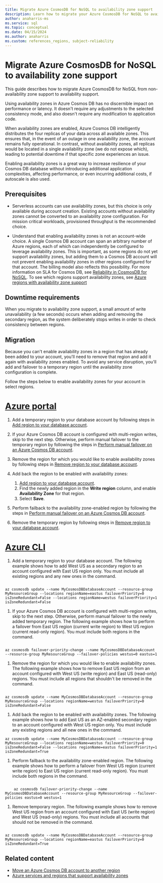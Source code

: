 ```yaml
---
title: Migrate Azure CosmosDB for NoSQL to availability zone support 
description: Learn how to migrate your Azure CosmosDB for NoSQL to availability zone support.
author: anaharris-ms
ms.service: sql
ms.topic: conceptual
ms.date: 04/15/2024
ms.author: anaharris 
ms.custom: references_regions, subject-reliability
---
```


# Migrate Azure CosmosDB for NoSQL to availability zone support
 
This guide describes how to migrate Azure CosmosDB for NoSQL from non-availability zone support to availability support.

Using availability zones in Azure Cosmos DB has no discernible impact on performance or latency. It doesn't require any adjustments to the selected consistency mode, and also doesn't require any modification to application code.

When availability zones are enabled, Azure Cosmos DB intelligently distributes the four replicas of your data across all available zones. This ensures that, in the event of an outage in one availability zone, the account remains fully operational. In contrast, without availability zones, all replicas would be located in a single availability zone (we do not expose which), leading to potential downtime if that specific zone experiences an issue.

Enabling availability zones is a great way to increase resilience of your Cosmos DB database without introducing additional application complexities, affecting performance, or even incurring additional costs, if autoscale is also used.


## Prerequisites

- Serverless accounts can use availability zones, but this choice is only available during account creation. Existing accounts without availability zones cannot be converted to an availability zone configuration. For mission critical workloads, provisioned throughput is the recommended choice.
 
- Understand that enabling availability zones is not an account-wide choice. A single Cosmos DB account can span an arbitrary number of Azure regions, each of which can independently be configured to leverage availability zones. This is important, as some regions do not yet support availability zones, but adding them to a Cosmos DB account will not prevent enabling availability zones in other regions configured for that account. The billing model also reflects this possibility. For more information on SLA for Cosmos DB, see [Reliability in CosmosDB for NoSQL](./reliability-cosmos-nosql.md#sla-improvements). To see which regions support availability zones, see [Azure regions with availability zone support](./availability-zones-service-support.md#azure-regions-with-availability-zone-support)

## Downtime requirements

When you migrate to availability zone support, a small amount of write unavailability (a few seconds) occurs when adding and removing the secondary region, as the system deliberately stops writes in order to check consistency between regions.

## Migration

Because you can't enable availability zones in a region that has already been added to your account, you'll need to remove that region and add it again with availability zones enabled. To avoid any service disruption, you'll add and failover to a temporary region until the availability zone configuration is complete.

Follow the steps below to enable availability zones for your account in select regions.


# [Azure portal](#tab/portal)

1. Add a temporary region to your database account by following steps in [Add region to your database account](/azure/cosmos-db/how-to-manage-database-account#addremove-regions-from-your-database-account).

1. If your Azure Cosmos DB account is configured with multi-region writes, skip to the next step. Otherwise, perform manual failover to the temporary region by following the steps in [Perform manual failover on an Azure Cosmos DB account](/azure/cosmos-db/how-to-manage-database-account?source=recommendations#manual-failover).

1. Remove the region for which you would like to enable availability zones by following steps in [Remove region to your database account](/azure/cosmos-db/how-to-manage-database-account#addremove-regions-from-your-database-account).

1. Add back the region to be enabled with availability zones:
    1. [Add region to your database account](/azure/cosmos-db/how-to-manage-database-account#addremove-regions-from-your-database-account).
    1. Find the newly added region in the **Write region** column, and enable **Availability Zone** for that region. 
    1. Select **Save**.

1. Perform failback to the availability zone-enabled region by following the steps in [Perform manual failover on an Azure Cosmos DB account](/azure/cosmos-db/how-to-manage-database-account?source=recommendations#manual-failover).

1. Remove the temporary region by following steps in [Remove region to your database account](/azure/cosmos-db/how-to-manage-database-account#addremove-regions-from-your-database-account).

# [Azure CLI](#tab/cli)

1. Add a temporary region to your database account. The following example shows how to add West US as a secondary region to an account configured with East US region only. You must include all existing regions and any new ones in the command.

```azurecli

az cosmosdb update --name MyCosmosDBDatabaseAccount --resource-group MyResourceGroup --locations regionName=eastus failoverPriority=0 isZoneRedundant=False --locations regionName=westus failoverPriority=1 isZoneRedundant=False

```

1. If your Azure Cosmos DB account is configured with multi-region writes, skip to the next step. Otherwise, perform manual failover to the newly added temporary region. The following example shows how to perform a failover from East US region (current write region) to West US region (current read-only region). You must include both regions in the command. 

```azurecli

az cosmosdb failover-priority-change --name MyCosmosDBDatabaseAccount --resource-group MyResourceGroup --failover-policies westus=0 eastus=1

```

1. Remove the region for which you would like to enable availability zones. The following example shows how to remove East US region from an account configured with West US (write region) and East US (read-only) regions. You must include all regions that shouldn't be removed in the command. 

```azurecli

az cosmosdb update --name MyCosmosDBDatabaseAccount --resource-group MyResourceGroup --locations regionName=westus failoverPriority=0 isZoneRedundant=False

```
 
1. Add back the region to be enabled with availability zones. The following example shows how to add East US as an AZ-enabled secondary region to an account configured with West US region only. You must include any existing regions and all new ones in the command. 


```azurecli
az cosmosdb update --name MyCosmosDBDatabaseAccount --resource-group MyResourceGroup --locations regionName=westus failoverPriority=0 isZoneRedundant=False --locations regionName=eastus failoverPriority=1 isZoneRedundant=True
```

1. Perform failback to the availability zone-enabled region. The following example shows how to perform a failover from West US region (current write region) to East US region (current read-only region). You must include both regions in the command. 
 
```azurecli

    az cosmosdb failover-priority-change --name MyCosmosDBDatabaseAccount --resource-group MyResourceGroup --failover-policies eastus=0 westus=1
```

1. Remove temporary region. The following example shows how to remove West US region from an account configured with East US (write region) and West US (read-only) regions. You must include all accounts that should not be removed in the command. 

 
```azurecli

az cosmosdb update --name MyCosmosDBDatabaseAccount --resource-group MyResourceGroup --locations regionName=eastus failoverPriority=0 isZoneRedundant=True

```


## Related content

- [Move an Azure Cosmos DB account to another region](/azure/cosmos-db/how-to-move-regions)
- [Azure services and regions that support availability zones](availability-zones-service-support.md)
